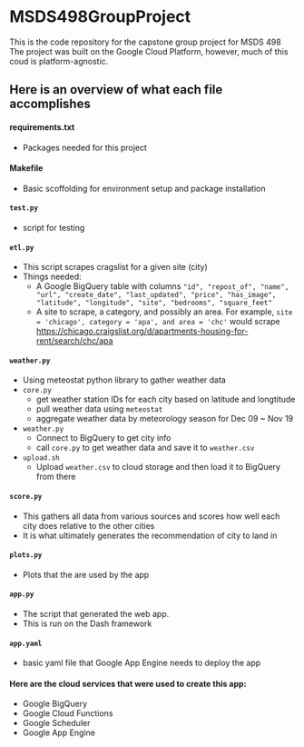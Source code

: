 # MSDS498GroupProject
This is the code repository for the capstone group project for MSDS 498
The project was built on the Google Cloud Platform, however, much of this coud is platform-agnostic.

## Here is an overview of what each file accomplishes
#### requirements.txt
  * Packages needed for this project
#### Makefile
  * Basic scoffolding for environment setup and package installation
#### `test.py`
  * script for testing
#### `etl.py`
  * This script scrapes cragslist for a given site (city)
  * Things needed:
      * A Google BigQuery table with columns `"id", "repost_of", "name", "url",
                         "create_date",
                         "last_updated",
                         "price",
                         "has_image",
                         "latitude",
                         "longitude",
                         "site",
                         "bedrooms",
                         "square_feet"`
      * A site to scrape, a category, and possibly an area. For example, `site = 'chicago', category = 'apa', and area = 'chc'` would scrape https://chicago.craigslist.org/d/apartments-housing-for-rent/search/chc/apa
#### `weather.py`
* Using meteostat python library to gather weather data
* `core.py`
  * get weather station IDs for each city based on latitude and longtitude
  * pull weather data using `meteostat`
  * aggregate weather data by meteorology season for Dec 09 ~ Nov 19
* `weather.py`
    * Connect to BigQuery to get city info
    * call `core.py` to get weather data and save it to `weather.csv`
* `upload.sh`
    * Upload `weather.csv` to cloud storage and then load it to BigQuery from there
#### `score.py`
  * This gathers all data from various sources and scores how well each city does relative to the other cities
  * It is what ultimately generates the recommendation of city to land in
#### `plots.py`
  * Plots that the are used by the app
#### `app.py`
  * The script that generated the web app.
  * This is run on the Dash framework
#### `app.yaml`
  * basic yaml file that Google App Engine needs to deploy the app
  
#### Here are the cloud services that were used to create this app:
  * Google BigQuery
  * Google Cloud Functions
  * Google Scheduler
  * Google App Engine
 
